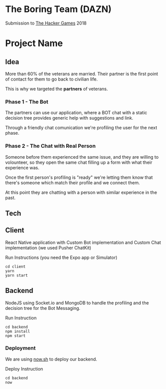 # The Boring Team (DAZN)

Submission to [The Hacker Games](https://thehackergames.co.uk) 2018

# Project Name

## Idea
More than 60% of the veterans are married. Their partner is the first point of contact for them to go back to civilian life.

This is why we targeted the **partners** of veterans.

### Phase 1 - The Bot
The partners can use our application, where a BOT chat with a static decision tree provides generic help with suggestions and link.

Through a friendly chat comunication we're profiling the user for the next phase.

### Phase 2 - The Chat with Real Person

Someone before them experienced the same issue, and they are willing to volounteer, so they open the same chat filling up a form with what their experience was.

Once the first person's profiling is "ready" we're letting them know that there's someone which match their profile and we connect them.

At this point they are chatting with a person with similar experience in the past.

## Tech

## Client
React Native application with Custom Bot implementation and Custom Chat implementation (we used Pusher ChatKit)

Run Instructions (you need the Expo app or Simulator)
```
cd client
yarn
yarn start
```

## Backend
NodeJS using Socket.io and MongoDB to handle the profiling and the decision tree for the Bot Messaging.

Run Instruction
```
cd backend
npm install
npm start
```

### Deployment
We are using [now.sh](https://now.sh) to deploy our backend.

Deploy Instruction
```
cd backend
now
```

